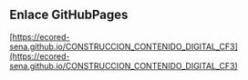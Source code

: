 ## **Enlace GitHubPages**

[https://ecored-sena.github.io/CONSTRUCCION_CONTENIDO_DIGITAL_CF3](https://ecored-sena.github.io/CONSTRUCCION_CONTENIDO_DIGITAL_CF3)